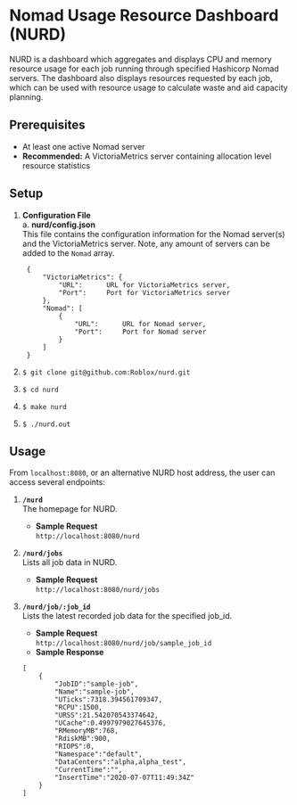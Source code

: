# Nomad Usage Resource Dashboard (NURD)
NURD is a dashboard which aggregates and displays CPU and memory resource usage for each job running through specified Hashicorp Nomad servers. The dashboard also displays resources requested by each job, which can be used with resource usage to calculate waste and aid capacity planning. 

## Prerequisites
* At least one active Nomad server
* **Recommended:** A VictoriaMetrics server containing allocation level resource statistics

## Setup
1. **Configuration File**<br>
    a. **nurd/config.json**<br>
        This file contains the configuration information for the Nomad server(s) and the VictoriaMetrics server. Note, any amount of servers can be added to the `Nomad` array.

        {
            "VictoriaMetrics": {
                "URL":      URL for VictoriaMetrics server, 
                "Port":     Port for VictoriaMetrics server
            },
            "Nomad": [
                {
                    "URL":      URL for Nomad server, 
                    "Port":     Port for Nomad server
                }
            ]
        }
2. `$ git clone git@github.com:Roblox/nurd.git`
3. `$ cd nurd`
4. `$ make nurd`
5. `$ ./nurd.out`

## Usage
From `localhost:8080`, or an alternative NURD host address, the user can access several endpoints:

1. **`/nurd`**<br>
The homepage for NURD.
    * **Sample Request**<br>
    `http://localhost:8080/nurd`

2. **`/nurd/jobs`**<br>
Lists all job data in NURD.
    * **Sample Request**<br>
    `http://localhost:8080/nurd/jobs`

3. **`/nurd/job/:job_id`**<br>
Lists the latest recorded job data for the specified job_id.
    * **Sample Request**<br>
    `http://localhost:8080/nurd/job/sample_job_id`<br>
    * **Sample Response**<br>
    ```
    [
        {
            "JobID":"sample-job",
            "Name":"sample-job",
            "UTicks":7318.394561709347,
            "RCPU":1500,
            "URSS":21.542070543374642,
            "UCache":0.4997979027645376,
            "RMemoryMB":768,
            "RdiskMB":900,
            "RIOPS":0,
            "Namespace":"default",
            "DataCenters":"alpha,alpha_test",
            "CurrentTime":"",
            "InsertTime":"2020-07-07T11:49:34Z"
        }
    ]
    ```